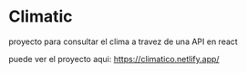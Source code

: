 # Climatic 

proyecto para consultar el clima a travez de una API en react

puede ver el proyecto aqui: https://climatico.netlify.app/
